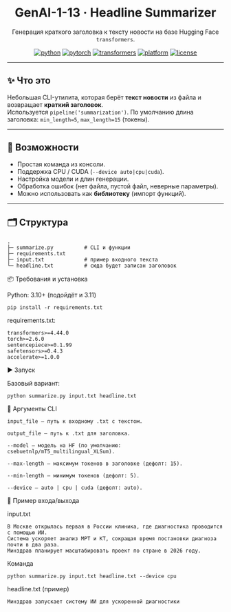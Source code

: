 <h1 align="center">GenAI-1-13 · Headline Summarizer</h1>

<p align="center">
  Генерация краткого заголовка к тексту новости на базе Hugging Face <code>transformers</code>.
</p>

<p align="center">
  <a href="https://www.python.org/"><img src="https://img.shields.io/badge/python-3.10%2B-blue.svg" alt="python"></a>
  <a href="https://pytorch.org/"><img src="https://img.shields.io/badge/PyTorch-2.6%2B-ee4c2c.svg" alt="pytorch"></a>
  <a href="https://huggingface.co/docs/transformers"><img src="https://img.shields.io/badge/transformers-4.44%2B-yellow.svg" alt="transformers"></a>
  <a href="#"><img src="https://img.shields.io/badge/platform-Windows%20%7C%20Linux%20%7C%20macOS-444.svg" alt="platform"></a>
  <a href="#"><img src="https://img.shields.io/badge/license-MIT-0aa.svg" alt="license"></a>
</p>

---

## ✨ Что это

Небольшая CLI-утилита, которая берёт **текст новости** из файла и возвращает **краткий заголовок**.  
Используется `pipeline('summarization')`. По умолчанию длина заголовка: `min_length=5`, `max_length=15` (токены).

---

## 🚀 Возможности

- Простая команда из консоли.
- Поддержка CPU / CUDA (`--device auto|cpu|cuda`).
- Настройка модели и длин генерации.
- Обработка ошибок (нет файла, пустой файл, неверные параметры).
- Можно использовать как **библиотеку** (импорт функций).

---

## 🗂 Структура

```text
.
├─ summarize.py          # CLI и функции
├─ requirements.txt
├─ input.txt             # пример входного текста
└─ headline.txt          # сюда будет записан заголовок
```
📦 Требования и установка

Python: 3.10+ (подойдёт и 3.11)
```
pip install -r requirements.txt
```

requirements.txt:
```
transformers>=4.44.0
torch>=2.6.0
sentencepiece>=0.1.99
safetensors>=0.4.3
accelerate>=1.0.0

```
▶️ Запуск

Базовый вариант:
```
python summarize.py input.txt headline.txt
```

🔧 Аргументы CLI
```
input_file — путь к входному .txt с текстом.

output_file — путь к .txt для заголовка.

--model — модель на HF (по умолчанию: csebuetnlp/mT5_multilingual_XLSum).

--max-length — максимум токенов в заголовке (дефолт: 15).

--min-length — минимум токенов (дефолт: 5).

--device — auto | cpu | cuda (дефолт: auto).
```
🧩 Пример входа/выхода

input.txt
```
В Москве открылась первая в России клиника, где диагностика проводится с помощью ИИ.
Система ускоряет анализ МРТ и КТ, сокращая время постановки диагноза почти в два раза.
Минздрав планирует масштабировать проект по стране в 2026 году.
```

Команда
```
python summarize.py input.txt headline.txt --device cpu
```

headline.txt (пример)
```
Минздрав запускает систему ИИ для ускоренной диагностики
